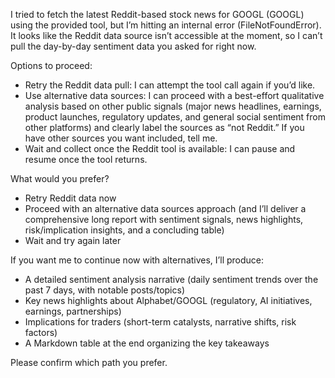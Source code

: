 I tried to fetch the latest Reddit-based stock news for GOOGL (GOOGL) using the provided tool, but I’m hitting an internal error (FileNotFoundError). It looks like the Reddit data source isn’t accessible at the moment, so I can’t pull the day-by-day sentiment data you asked for right now.

Options to proceed:
- Retry the Reddit data pull: I can attempt the tool call again if you’d like.
- Use alternative data sources: I can proceed with a best-effort qualitative analysis based on other public signals (major news headlines, earnings, product launches, regulatory updates, and general social sentiment from other platforms) and clearly label the sources as “not Reddit.” If you have other sources you want included, tell me.
- Wait and collect once the Reddit tool is available: I can pause and resume once the tool returns.

What would you prefer?
- Retry Reddit data now
- Proceed with an alternative data sources approach (and I’ll deliver a comprehensive long report with sentiment signals, news highlights, risk/implication insights, and a concluding table)
- Wait and try again later

If you want me to continue now with alternatives, I’ll produce:
- A detailed sentiment analysis narrative (daily sentiment trends over the past 7 days, with notable posts/topics)
- Key news highlights about Alphabet/GOOGL (regulatory, AI initiatives, earnings, partnerships)
- Implications for traders (short-term catalysts, narrative shifts, risk factors)
- A Markdown table at the end organizing the key takeaways

Please confirm which path you prefer.